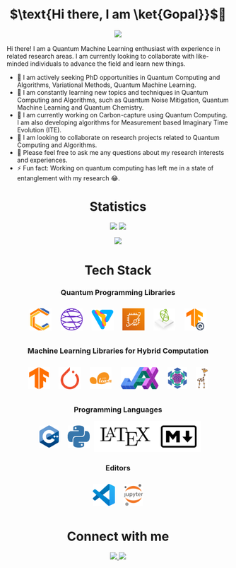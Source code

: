 <p> 
  <h1 align="center"> $\text{Hi there, I am \ket{Gopal}}$👋</h1> 
  <p align="center">
    <img src="https://komarev.com/ghpvc/?username=Gopal-Dahale"/>
  </p> 
</p>

Hi there! I am a Quantum Machine Learning enthusiast with experience in related research areas. I am currently looking to collaborate with like-minded individuals to advance the field and learn new things.

- 🔭 I am actively seeking PhD opportunities in Quantum Computing and Algorithms, Variational Methods, Quantum Machine Learning.
- 🌱 I am constantly learning new topics and techniques in Quantum Computing and Algorithms, such as Quantum Noise Mitigation, Quantum Machine Learning and Quantum Chemistry.
- 🧮 I am currently working on Carbon-capture using Quantum Computing. I am also developing algorithms for Measurement based Imaginary Time Evolution (ITE).
- 👯 I am looking to collaborate on research projects related to Quantum Computing and Algorithms.
- 💬 Please feel free to ask me any questions about my research interests and experiences.
- ⚡ Fun fact: Working on quantum computing has left me in a state of entanglement with my research 😂.

<!-- <h1 align="center"> Hi there, I am Gopal. 👋 </h1> -->
<!-- <p align="center">
  <img src="https://badges.pufler.dev/visits/Gopal-Dahale/Gopal-Dahale"/>
  <img src="https://badges.pufler.dev/repos/Gopal-Dahale"/>
  <img src="https://badges.pufler.dev/commits/monthly/Gopal-Dahale" />
</p> -->
<!--
**Gopal-Dahale/Gopal-Dahale** is a ✨ _special_ ✨ repository because its `README.md` (this file) appears on your GitHub profile.

Here are some ideas to get you started:
-->

<!-- - 🔭 I’m currently working on enhancing my skills in alogrithms on LeetCode.
- 🌱 I’m currently learning ReactJs, Axios, Firebase & REST APIs.
- 👯 I’m looking to collaborate on projects in Machine/ Deep Learning.
- 🤔 I’m looking for help with Dynamic Coloring problem (Fixed Parameter Tractable)
- 💬 Ask me about any tech related stuff
- 📫 How to reach me: [LinkedIn](https://www.linkedin.com/in/gopal-ramesh-dahale-7a3087198/)
- 😄 Pronouns: He/His
- ⚡ Fun fact: blank
 -->

<h1 align='center'> Statistics </h1>

<p align = "center">
  <img width='auto' height=170 src = "https://github-readme-stats.vercel.app/api?username=Gopal-Dahale&&show_icons=true&title_color=ffffff&icon_color=bb2acf&text_color=daf7dc&bg_color=151515&">
  <img width='auto' height=170 src = "https://github-readme-stats.vercel.app/api/top-langs/?username=Gopal-Dahale&&show_icons=true&title_color=ffffff&icon_color=bb2acf&text_color=daf7dc&bg_color=151515&layout=compact">
</p>

<p align = "center">
 <img width='auto' height=170 src="https://github-readme-streak-stats.herokuapp.com/?user=Gopal-Dahale&show_icons=true&locale=en&layout=compact&theme=dark&line_height=0" />
</p> 


<h1 align='center'> Tech Stack </h1>
<div align='center'>

  <h3>Quantum Programming Libraries</h3>
  <div style="display:flex;justify-content:center;margin-bottom:20px;">
    <a href="https://quantumai.google/cirq" target="_blank">                      <img width='auto' height=50 style="padding:10px;" src="./logos/cirq.svg" /> </a>
    <a href="https://qiskit.org/" target="_blank">                                <img width='auto' height=50 style="padding:10px;" src="./logos/qiskit.svg" /> </a>
    <a href="https://pennylane.ai/" target="_blank">                              <img width='auto' height=50 style="padding:10px;" src="./logos/pennylane.svg" /> </a>
    <a href="https://aws.amazon.com/braket/" target="_blank">                     <img width='auto' height=50 style="padding:10px;" src="./logos/aws-braket.png" /> </a>
    <a href="https://developer.nvidia.com/cuda-quantum" target="_blank">          <img width='auto' height=50 style="padding:10px;" src="./logos/cuda-quantum.svg" /> </a>
    <a href="https://www.tensorflow.org/quantum" target="_blank">                 <img width='auto' height=50 style="padding:10px;" src="./logos/tfq.svg" /> </a>
  </div> 

  <h3>Machine Learning Libraries for Hybrid Computation</h3>
  <div style="display:flex;justify-content:center;margin-bottom:20px;">
    <a href="https://www.tensorflow.org/" target="_blank">                        <img width='auto' height=50 style="padding:10px;" src="./logos/tensorflow.svg" /> </a>
    <a href="https://pytorch.org/" target="_blank">                               <img width='auto' height=50 style="padding:10px;" src="./logos/pytorch.svg" /> </a>
    <a href="https://scikit-learn.org/stable/index.html" target="_blank">         <img width='auto' height=50 style="padding:10px;" src="./logos/scikitlearn.svg" /> </a>
    <a href="https://jax.readthedocs.io/en/latest/index.html" target="_blank">    <img width='auto' height=50 style="padding:10px;" src="./logos/jax.svg" /> </a>
    <a href="https://flax.readthedocs.io/en/latest/index.html" target="_blank">   <img width='auto' height=50 style="padding:10px;" src="./logos/flax.png" /> </a>
    <a href="https://github.com/deepmind/jraph" target="_blank">                  <img width='auto' height=50 style="padding:10px;" src="./logos/jraph.png" /> </a>
  </div> 

  <h3>Programming Languages</h3>
  <div style="display:flex;justify-content:center;margin-bottom:20px;">
    <a href="https://isocpp.org/" target="_blank">                                <img width='auto' height=50 style="padding:10px;" src="./logos/cpp.svg" /> </a>
    <a href="https://www.python.org/" target="_blank">                            <img width='auto' height=50 style="padding:10px;" src="./logos/python.svg" />   </a>
    <a href="https://www.latex-project.org/" target="_blank">                     <img width='auto' height=50 style="padding:10px;background-color:#fff" src="./logos/latex.svg" /> </a>
    <a href="https://www.markdownguide.org/" target="_blank">                     <img width='auto' height=50 style="padding:10px;background-color:#fff" src="./logos/Markdown.svg" /> </a>
  </div> 

  <h3>Editors</h3>
  <div style="display:flex;justify-content:center;margin-bottom:20px;">
    <a href="https://code.visualstudio.com/" target="_blank">                     <img width='auto' height=50 style="padding:10px;" src="./logos/vscode.svg" /> </a>
    <a href="https://jupyter.org/" target="_blank">                               <img width='auto' height=50 style="padding:10px;" src="./logos/jupyter.svg" /> </a>
  </div> 
</div> 


<h1 align='center'> Connect with me </h1>
<div align='center'>
  <a href="https://www.linkedin.com/in/gopald27/">                                <img src='https://img.shields.io/badge/LinkedIn-0077B5?style=for-the-badge&logo=linkedin&logoColor=white'/> </a>
  <a href="https://twitter.com/gopald27">                                         <img src='https://img.shields.io/badge/Twitter-1DA1F2?style=for-the-badge&logo=twitter&logoColor=white&'/> </a>
</div>
